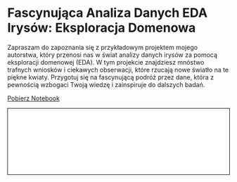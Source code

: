 
# Fascynująca Analiza Danych EDA Irysów: Eksploracja Domenowa

Zapraszam do zapoznania się z przykładowym projektem mojego autorstwa, który przenosi nas w świat analizy danych irysów za pomocą eksploracji domenowej (EDA). W tym projekcie znajdziesz mnóstwo trafnych wniosków i ciekawych obserwacji, które rzucają nowe światło na te piękne kwiaty. Przygotuj się na fascynującą podróż przez dane, która z pewnością wzbogaci Twoją wiedzę i zainspiruje do dalszych badań.

<a href="iris.ipynb" class="md-button md-button--primary">Pobierz Notebook</a>

<iframe
    id="content"
    src="iris.html"
    width="100%"
    style="border:1px solid black;overflow:hidden;"
></iframe>
<script>
function resizeIframeToFitContent(iframe) {
    iframe.style.height = (iframe.contentWindow.document.documentElement.scrollHeight + 50) + "px";
    iframe.contentDocument.body.style["overflow"] = 'hidden';
}
window.addEventListener('load', function() {
    var iframe = document.getElementById('content');
    resizeIframeToFitContent(iframe);
});
window.addEventListener('resize', function() {
    var iframe = document.getElementById('content');
    resizeIframeToFitContent(iframe);
});
</script>
